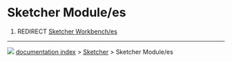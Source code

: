 # Sketcher Module/es
1.  REDIRECT [Sketcher Workbench/es](Sketcher_Workbench/es.md)



---
![](images/Right_arrow.png) [documentation index](../README.md) > [Sketcher](Sketcher_Workbench.md) > Sketcher Module/es
